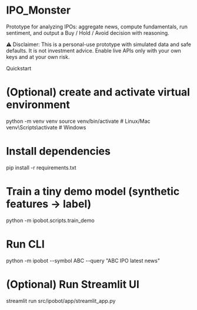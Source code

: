 # IPO_Monster

Prototype for analyzing IPOs: aggregate news, compute fundamentals, run sentiment, and output a Buy / Hold / Avoid decision with reasoning.

⚠️ Disclaimer: This is a personal-use prototype with simulated data and safe defaults. It is not investment advice. Enable live APIs only with your own keys and at your own risk.



Quickstart
# (Optional) create and activate virtual environment
python -m venv venv
source venv/bin/activate       # Linux/Mac
venv\Scripts\activate          # Windows

# Install dependencies
pip install -r requirements.txt

# Train a tiny demo model (synthetic features → label)
python -m ipobot.scripts.train_demo

# Run CLI
python -m ipobot --symbol ABC --query "ABC IPO latest news"

# (Optional) Run Streamlit UI
streamlit run src/ipobot/app/streamlit_app.py

